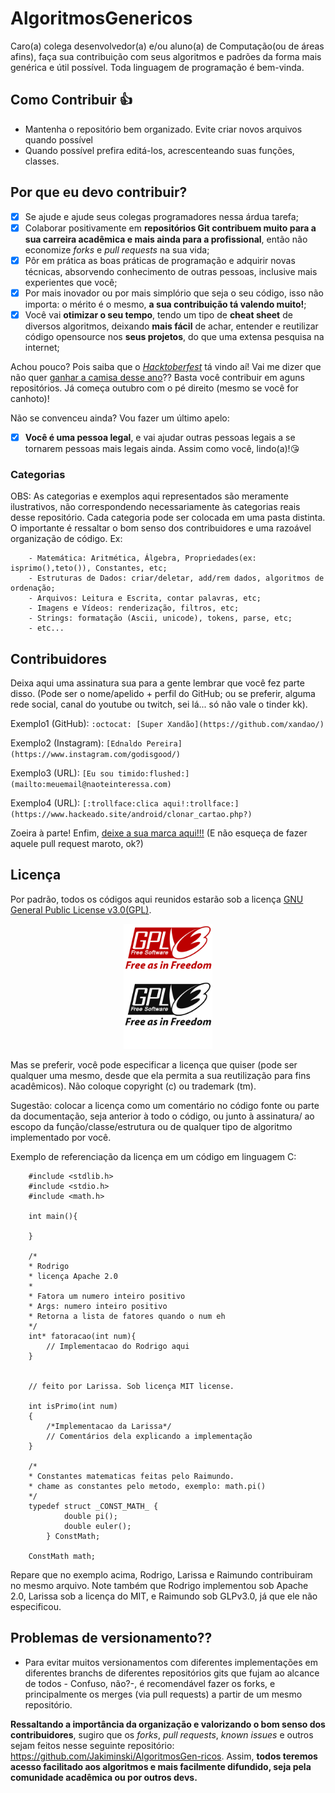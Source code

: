 # AlgoritmosGenericos
Caro(a) colega desenvolvedor(a) e/ou aluno(a) de Computação(ou de áreas afins), faça sua contribuição com seus algoritmos e padrões da forma mais genérica e útil possível. Toda linguagem de programação é bem-vinda.

## Como Contribuir :+1:
- Mantenha o repositório bem organizado. Evite criar novos arquivos quando possível
- Quando possível prefira editá-los, acrescenteando suas funções, classes.

## Por que eu devo contribuir?
- [X] Se ajude e ajude seus colegas programadores nessa árdua tarefa;
- [X] Colaborar positivamente em **repositórios Git contribuem muito para a sua carreira acadêmica e mais ainda para a profissional**, então não economize *forks* e *pull requests* na sua vida; 
- [X] Pôr em prática as boas práticas de programação e adquirir novas técnicas, absorvendo conhecimento de outras pessoas, inclusive mais experientes que você;
- [X] Por mais inovador ou por mais simplório que seja o seu código, isso não importa: o mérito é o mesmo, **a sua contribuição tá valendo muito!**;
- [X] Você vai **otimizar o seu tempo**, tendo um tipo de **cheat sheet** de diversos algoritmos, deixando **mais fácil** de achar, entender e reutilizar código opensource nos **seus projetos**, do que uma extensa pesquisa na internet; 

Achou pouco? Pois saiba que o [*Hacktoberfest*](https://hacktoberfest.digitalocean.com/) tá vindo aí! Vai me dizer que não quer [ganhar a camisa desse ano](https://hacktoberfest.digitalocean.com/)?? Basta você contribuir em aguns repositórios. Já começa outubro com o pé direito (mesmo se você for canhoto)!

Não se convenceu ainda? Vou fazer um último apelo:
- [X] **Você é uma pessoa legal**, e vai ajudar outras pessoas legais a se tornarem pessoas mais legais ainda. Assim como você, lindo(a)!:kissing_heart:

### Categorias
OBS: As categorias e exemplos aqui representados são meramente ilustrativos, não correspondendo necessariamente às categorias reais desse repositório. Cada categoria pode ser colocada em uma pasta distinta. O importante é ressaltar o bom senso dos contribuidores e uma razoável organização de código. 
Ex:
```
	- Matemática: Aritmética, Álgebra, Propriedades(ex: isprimo(),teto()), Constantes, etc;
	- Estruturas de Dados: criar/deletar, add/rem dados, algoritmos de ordenação;
	- Arquivos: Leitura e Escrita, contar palavras, etc;
	- Imagens e Vídeos: renderização, filtros, etc;
	- Strings: formatação (Ascii, unicode), tokens, parse, etc; 
	- etc...
```
## Contribuidores
Deixa aqui uma assinatura sua para a gente lembrar que você fez parte disso. (Pode ser o nome/apelido + perfil do GitHub; ou se preferir, alguma rede social, canal do youtube ou twitch, sei lá... só não vale o tinder kk).

Exemplo1 (GitHub):
	```:octocat: [Super Xandão](https://github.com/xandao/)```

Exemplo2 (Instagram):
	```[Ednaldo Pereira](https://www.instagram.com/godisgood/)```

Exemplo3 (URL):
	```[Eu sou timido:flushed:](mailto:meuemail@naoteinteressa.com)```

Exemplo4 (URL):
	```[:trollface:clica aqui!:trollface:](https://www.hackeado.site/android/clonar_cartao.php?)```


Zoeira à parte! Enfim, [deixe a sua marca aqui!!!](./Contribuidores.md) (E não esqueça de fazer aquele pull request maroto, ok?)


## Licença
Por padrão, todos os códigos aqui reunidos estarão sob a licença [GNU General Public License v3.0(GPL)](/LICENSE).
<p align="center">
<img src="./gpl-v3-logo.svg" alt="./gpl-v3-logo.svg" widht="100" height="200" max-width="100" max-height ="200"/>

Mas se preferir, você pode especificar a licença que quiser (pode ser qualquer uma mesmo, desde que ela permita a sua reutilização para fins acadêmicos). Não coloque copyright (c) ou trademark (tm).

Sugestão: colocar a licença como um comentário no código fonte ou parte da documentação, seja anterior à todo o código, ou junto à assinatura/ ao escopo da função/classe/estrutura ou de qualquer tipo de algoritmo implementado por você.


Exemplo de referenciação da licença em um código em linguagem C:
```
	#include <stdlib.h>
	#include <stdio.h>
	#include <math.h>

	int main(){

	}

	/*
	* Rodrigo
	* licença Apache 2.0
	* 
	* Fatora um numero inteiro positivo
	* Args: numero inteiro positivo
	* Retorna a lista de fatores quando o num eh  
	*/
	int* fatoracao(int num){
		// Implementacao do Rodrigo aqui
	}


	// feito por Larissa. Sob licença MIT license.

	int isPrimo(int num)
	{
		/*Implementacao da Larissa*/
		// Comentários dela explicando a implementação
	}

	/*
	* Constantes matematicas feitas pelo Raimundo.
	* chame as constantes pelo metodo, exemplo: math.pi()
	*/
	typedef struct _CONST_MATH_ {
			double pi();
			double euler();
		} ConstMath;

	ConstMath math; 

```

Repare que no exemplo acima, Rodrigo, Larissa e Raimundo contribuiram no mesmo arquivo. Note também que Rodrigo implementou sob Apache 2.0, Larissa sob a licença do MIT, e Raimundo sob GLPv3.0, já que ele não especificou.

## Problemas de versionamento??
- Para evitar muitos  versionamentos com diferentes implementações em diferentes branchs de diferentes repositórios gits que fujam ao alcance de todos - Confuso, não?-, é recomendável fazer os forks, e principalmente os merges (via pull requests) a partir de um mesmo repositório. 

**Ressaltando a importância da organização e valorizando o bom senso dos contribuidores**, sugiro que os *forks*, *pull requests*, *known issues* e outros sejam feitos nesse seguinte repositório: https://github.com/Jakiminski/AlgoritmosGen-ricos. Assim, **todos teremos acesso facilitado aos algoritmos e mais facilmente difundido, seja pela comunidade acadêmica ou por outros devs.**
